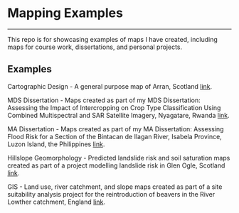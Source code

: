 # Mapping Examples 

---

This repo is for showcasing examples of maps I have created, including maps for course work, dissertations, and personal projects. 

## Examples 

Cartographic Design - A general purpose map of Arran, Scotland [link](./Arran_Map.pdf). 

MDS Dissertation - Maps created as part of my MDS Dissertation: Assessing the Impact of Intercropping on Crop Type Classification Using Combined Multispectral and SAR Satellite Imagery, Nyagatare, Rwanda [link](./MDS_Dissertation_Map_Examples.pdf).

MA Dissertation - Maps created as part of my MA Dissertation: Assessing Flood Risk for a Section of the Bintacan de Ilagan River, Isabela Province, Luzon Island, the Philippines [link](./MA_Dissertation_Map_Examples.pdf).

Hillslope Geomorphology - Predicted landslide risk and soil saturation maps created as part of a project modelling landslide risk in Glen Ogle, Scotland [link](./Glen_Ogle_Landslide_Risk.pdf).

GIS - Land use, river catchment, and slope maps created as part of a site suitability analysis project for the reintroduction of beavers in the River Lowther catchment, England [link](./River_Lowther_Catchment_Maps.pdf).
